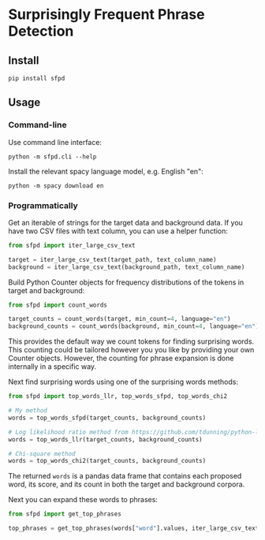 # Surprisingly Frequent Phrase Detection

## Install

`pip install sfpd`

## Usage

### Command-line

Use command line interface:

`python -m sfpd.cli --help`

Install the relevant spacy language model, e.g. English "en":

`python -m spacy download en`

### Programmatically

Get an iterable of strings for the target data and background data. If you have two CSV files with text column, 
you can use a helper function:

```python
from sfpd import iter_large_csv_text

target = iter_large_csv_text(target_path, text_column_name)
background = iter_large_csv_text(background_path, text_column_name)
```

Build Python Counter objects for frequency distributions of the tokens in target and background:

```python
from sfpd import count_words

target_counts = count_words(target, min_count=4, language="en")
background_counts = count_words(background, min_count=4, language="en")
```

This provides the default way we count tokens for finding surprising words. This counting could be tailored however you 
you like by providing your own Counter objects. However, the counting for phrase expansion is done internally in a 
specific way.

Next find surprising words using one of the surprising words methods:

```python
from sfpd import top_words_llr, top_words_sfpd, top_words_chi2

# My method 
words = top_words_sfpd(target_counts, background_counts)

# Log likelihood ratio method from https://github.com/tdunning/python-llr
words = top_words_llr(target_counts, background_counts)

# Chi-square method
words = top_words_chi2(target_counts, background_counts)
```

The returned `words` is a pandas data frame that contains each proposed word, its score, and its count in both the 
target and background corpora.

Next you can expand these words to phrases:

```python
from sfpd import get_top_phrases

top_phrases = get_top_phrases(words["word"].values, iter_large_csv_text(target_path, text_column_name))
```